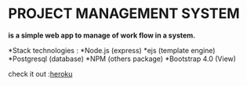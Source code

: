 # PROJECT MANAGEMENT SYSTEM 
**is a simple web app to manage of work flow in a system.**

*Stack technologies :
    *Node.js (express)
    *ejs (template engine)
    *Postgresql (database)
    *NPM (others package)
    *Bootstrap 4.0 (View)

check it out :[heroku](abdlazis-pms.herokuapp.com)